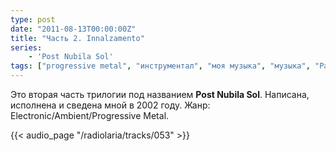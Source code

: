 ```yaml
---
type: post
date: "2011-08-13T00:00:00Z"
title: "Часть 2. Innalzamento"
series:
    - 'Post Nubila Sol'
tags: ["progressive metal", "инструментал", "моя музыка", "музыка", "Радиолярия"]
---
```


Это вторая часть трилогии под названием **Post Nubila Sol**. Написана, исполнена и сведена мной в 2002 году. Жанр: Electronic/Ambient/Progressive Metal.

<!--more-->

{{< audio_page "/radiolaria/tracks/053" >}}
